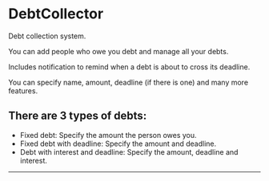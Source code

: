 # DebtCollector

Debt collection system.

You can add people who owe you debt and manage all your debts.

Includes notification to remind when a debt is about to cross its deadline.

You can specify name, amount, deadline (if there is one) and many more features.

There are 3 types of debts:
-------------------------------------------------------------------------------------
- Fixed debt: Specify the amount the person owes you.
- Fixed debt with deadline: Specify the amount and deadline.
- Debt with interest and deadline: Specify the amount, deadline and interest.
-------------------------------------------------------------------------------------
